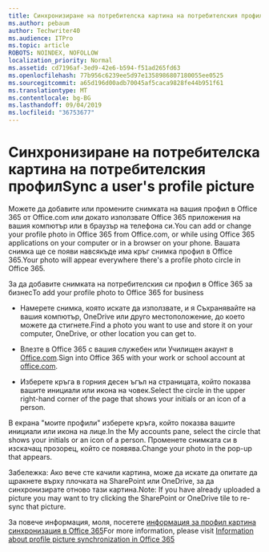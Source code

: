 ```yaml
---
title: Синхронизиране на потребителска картина на потребителския профил
ms.author: pebaum
author: Techwriter40
ms.audience: ITPro
ms.topic: article
ROBOTS: NOINDEX, NOFOLLOW
localization_priority: Normal
ms.assetid: cd7196af-3ed9-42e6-b594-f51ad265fd63
ms.openlocfilehash: 77b956c6239ee5d97e1358986807180055ee0525
ms.sourcegitcommit: a65d196d00adb70045af5caca9828fe44b951f61
ms.translationtype: MT
ms.contentlocale: bg-BG
ms.lasthandoff: 09/04/2019
ms.locfileid: "36753677"
---
```

# <a name="sync-a-users-profile-picture"></a><span data-ttu-id="c27f8-102">Синхронизиране на потребителска картина на потребителския профил</span><span class="sxs-lookup"><span data-stu-id="c27f8-102">Sync a user's profile picture</span></span>

<span data-ttu-id="c27f8-103">Можете да добавите или промените снимката на вашия профил в Office 365 от Office.com или докато използвате Office 365 приложения на вашия компютър или в браузър на телефона си.</span><span class="sxs-lookup"><span data-stu-id="c27f8-103">You can add or change your profile photo in Office 365 from Office.com, or while using Office 365 applications on your computer or in a browser on your phone.</span></span> <span data-ttu-id="c27f8-104">Вашата снимка ще се появи навсякъде има кръг снимка профил в Office 365.</span><span class="sxs-lookup"><span data-stu-id="c27f8-104">Your photo will appear everywhere there's a profile photo circle in Office 365.</span></span>

<span data-ttu-id="c27f8-105">За да добавите снимката на потребителския си профил в Office 365 за бизнес</span><span class="sxs-lookup"><span data-stu-id="c27f8-105">To add your profile photo to Office 365 for business</span></span>

- <span data-ttu-id="c27f8-106">Намерете снимка, която искате да използвате, и я Съхранявайте на вашия компютър, OneDrive или друго местоположение, до което можете да стигнете.</span><span class="sxs-lookup"><span data-stu-id="c27f8-106">Find a photo you want to use and store it on your computer, OneDrive, or other location you can get to.</span></span>

- <span data-ttu-id="c27f8-107">Влезте в Office 365 с вашия служебен или Училищен акаунт в [Office.com](http://www.office.com).</span><span class="sxs-lookup"><span data-stu-id="c27f8-107">Sign into Office 365 with your work or school account at [office.com](http://www.office.com).</span></span>

- <span data-ttu-id="c27f8-108">Изберете кръга в горния десен ъгъл на страницата, който показва вашите инициали или икона на човек.</span><span class="sxs-lookup"><span data-stu-id="c27f8-108">Select the circle in the upper right-hand corner of the page that shows your initials or an icon of a person.</span></span>

<span data-ttu-id="c27f8-109">В екрана "моите профили" изберете кръга, който показва вашите инициали или икона на лице.</span><span class="sxs-lookup"><span data-stu-id="c27f8-109">In the My accounts pane, select the circle that shows your initials or an icon of a person.</span></span> <span data-ttu-id="c27f8-110">Променете снимката си в изскачащ прозорец, който се появява.</span><span class="sxs-lookup"><span data-stu-id="c27f8-110">Change your photo in the pop-up that appears.</span></span>

<span data-ttu-id="c27f8-111">Забележка: Ако вече сте качили картина, може да искате да опитате да щракнете върху плочката на SharePoint или OneDrive, за да синхронизирате отново тази картина.</span><span class="sxs-lookup"><span data-stu-id="c27f8-111">Note: If you have already uploaded a picture you may want to try clicking the SharePoint or OneDrive tile to re-sync that picture.</span></span>

<span data-ttu-id="c27f8-112">За повече информация, моля, посетете [информация за профил картина синхронизация в Office 365](https://support.office.com/article/information-about-profile-picture-synchronization-in-office-365-20594d76-d054-4af4-a660-401133e3d48a)</span><span class="sxs-lookup"><span data-stu-id="c27f8-112">For more information, please visit [Information about profile picture synchronization in Office 365](https://support.office.com/article/information-about-profile-picture-synchronization-in-office-365-20594d76-d054-4af4-a660-401133e3d48a)</span></span>

